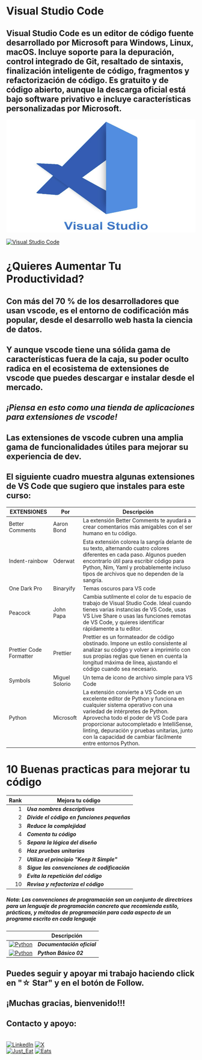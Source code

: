 # Visual Studio Code
## Visual Studio Code es un editor de código fuente desarrollado por Microsoft para Windows, Linux, macOS. Incluye soporte para la depuración, control integrado de Git, resaltado de sintaxis, finalización inteligente de código, fragmentos y refactorización de código. Es gratuito y de código abierto,​ aunque la descarga oficial está bajo software privativo e incluye características personalizadas por Microsoft.
<img src="../imagenes/2.-VSCode.png" width="700" height="300">

[![Visual Studio Code](https://img.shields.io/badge/Visual%20Studio%20Code-0078d7.svg?style=for-the-badge&logo=visual-studio-code&logoColor=white)](https://code.visualstudio.com)


# ¿Quieres Aumentar Tu Productividad?
## Con más del 70 % de los desarrolladores que usan vscode, es el entorno de codificación más popular, desde el desarrollo web hasta la ciencia de datos.

## Y aunque vscode tiene una sólida gama de características fuera de la caja, su poder oculto radica en el ecosistema de extensiones de vscode que puedes descargar e instalar desde el mercado.

## ***¡Piensa en esto como una tienda de aplicaciones para extensiones de vscode!***

## Las extensiones de vscode cubren una amplia gama de funcionalidades útiles para mejorar su experiencia de dev.

## El siguiente cuadro muestra algunas extensiones de VS Code que sugiero que instales para este curso:

| EXTENSIONES | Por |Descripción|
|----|---------------|--------------|
| Better Comments | Aaron Bond |La extensión Better Comments te ayudará a crear comentarios más amigables con el ser humano en tu código.|
| Indent-rainbow | Oderwat |Esta extensión colorea la sangría delante de su texto, alternando cuatro colores diferentes en cada paso. Algunos pueden encontrarlo útil para escribir código para Python, Nim, Yaml y probablemente incluso tipos de archivos que no dependen de la sangría.|
| One Dark Pro | Binaryify |Temas oscuros para VS code|
| Peacock | John Papa |Cambia sutilmente el color de tu espacio de trabajo de Visual Studio Code. Ideal cuando tienes varias instancias de VS Code, usas VS Live Share o usas las funciones remotas de VS Code, y quieres identificar rápidamente a tu editor.|
| Prettier Code Formatter | Prettier |Prettier es un formateador de código obstinado. Impone un estilo consistente al analizar su código y volver a imprimirlo con sus propias reglas que tienen en cuenta la longitud máxima de línea, ajustando el código cuando sea necesario.|
| Symbols | Miguel Solorio |Un tema de icono de archivo simple para VS Code|
| Python | Microsoft |La extensión convierte a VS Code en un excelente editor de Python y funciona en cualquier sistema operativo con una variedad de intérpretes de Python. Aprovecha todo el poder de VS Code para proporcionar autocompletado e IntelliSense, linting, depuración y pruebas unitarias, junto con la capacidad de cambiar fácilmente entre entornos Python.|


# 10 Buenas practicas para mejorar tu código

| Rank | Mejora tu código |
|-----:|---------------|
|     1| ***Usa nombres descriptivos*** |
|     2| ***Divide el código en funciones pequeñas*** |
|     3| ***Reduce la complejidad*** |
|     4| ***Comenta tu código*** |
|     5| ***Separa la lógica del diseño*** |
|     6| ***Haz pruebas unitarias*** |
|     7| ***Utiliza el principio "Keep It Simple"*** |
|     8| ***Sigue las convenciones de codificación*** |
|     9| ***Evita la repetición del código*** |
|     10| ***Revisa y refactoriza el código*** |

##### ***Nota: Las convenciones de programación son un conjunto de directrices para un lenguaje de programación concreto que recomienda estilo, prácticas, y métodos de programación para cada aspecto de un programa escrito en cada lenguaje***

|  | Descripción |
|-----:|---------------|
| [![Python](https://img.shields.io/badge/python-3670A0?style=for-the-badge&logo=python&logoColor=ffdd54)](https://entrenamiento-python-basico.readthedocs.io/es/3.7/leccion1/index.html#) | ***Documentación oficial*** |
| [![Python](https://img.shields.io/badge/python-3670A0?style=for-the-badge&logo=python&logoColor=ffdd54)](../Python_NB/Python_NB02.md) | ***Python Básico 02*** |

## Puedes seguir y apoyar mi trabajo haciendo click en "☆ Star" y en el botón de Follow.
## ¡Muchas gracias, bienvenido!!!

## Contacto y apoyo:

<br>[![LinkedIn](https://img.shields.io/badge/Oscar_Florin-0077B5?style=for-the-badge&logo=linkedin&logoColor=white&labelColor=101010)](https://www.linkedin.com/in/oscarflorincontreras)
[![X](https://img.shields.io/badge/DevozzCloud-%23000000.svg?style=for-the-badge&logo=X&logoColor=white)](https://twitter.com/DevozzCloud)</br>
[![Just_Eat](https://img.shields.io/badge/🌮_Donaciones_para_tacos-7A1FA2?style=for-the-badge&logo=)](https://paypal.me/OscarFlorin?country.x=MX&locale.x=es_XC)
[![Eats](https://img.shields.io/badge/🐈_Donaciones_para_gatos-black?style=for-the-badge&logo=)](https://paypal.me/OscarFlorin?country.x=MX&locale.x=es_XC)